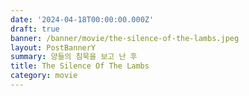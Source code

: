 ```yaml
---
date: '2024-04-18T00:00:00.000Z'
draft: true
banner: /banner/movie/the-silence-of-the-lambs.jpeg
layout: PostBannerY
summary: 양들의 침묵을 보고 난 후
title: The Silence Of The Lambs
category: movie
---
```

